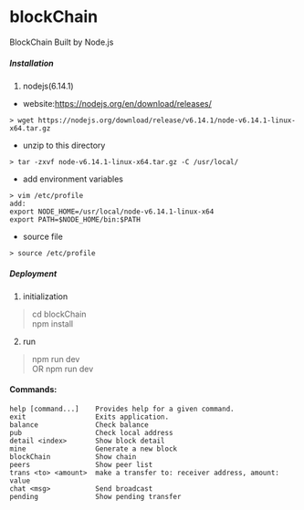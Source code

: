 # blockChain
BlockChain Built by Node.js

##### Installation
1. nodejs(6.14.1)
* website:https://nodejs.org/en/download/releases/
```
> wget https://nodejs.org/download/release/v6.14.1/node-v6.14.1-linux-x64.tar.gz
```
* unzip to this directory
```
> tar -zxvf node-v6.14.1-linux-x64.tar.gz -C /usr/local/
```
* add environment variables
```
> vim /etc/profile
add:
export NODE_HOME=/usr/local/node-v6.14.1-linux-x64
export PATH=$NODE_HOME/bin:$PATH
```
* source file
```
> source /etc/profile
```

##### Deployment
1. initialization  
> cd blockChain  
> npm install

2. run    
> npm run dev   
OR
> npm run dev <port>

####   Commands:

    help [command...]    Provides help for a given command.
    exit                 Exits application.
    balance              Check balance
    pub                  Check local address
    detail <index>       Show block detail
    mine                 Generate a new block
    blockChain           Show chain
    peers                Show peer list
    trans <to> <amount>  make a transfer to: receiver address, amount: value
    chat <msg>           Send broadcast
    pending              Show pending transfer